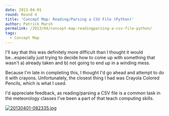 ```yaml
---
date: 2013-04-01
round: Round 4
title: 'Concept Map: Reading/Parsing a CSV File (Python)'
author: Patrick Marsh
permalink: /2013/04/concept-map-readingparsing-a-csv-file-python/
tags:
  - Concept Map
---
```

I'll say that this was definitely more difficult than I thought it would be...especially just trying to decide how to come up with something that wasn't a) already taken and b) not going to end up in a winding mess.

Because I'm late in completing this, I thought I'd go ahead and attempt to do it with crayons. Unfortunately, the closest thing I had was Crayola Colored Pencils, which is what I used.

I'd appreciate feedback, as reading/parsing a CSV file is a common task in the meteorology classes I've been a part of that teach computing skills.

[<img src="http://files.software-carpentry.org/training-course/2013/04/20130401-082335.jpg" alt="20130401-082335.jpg" class="alignnone size-full" />][1]

 [1]: http://files.software-carpentry.org/training-course/2013/04/20130401-082335.jpg
